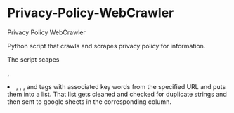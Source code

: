# Privacy-Policy-WebCrawler
Privacy Policy WebCrawler

Python script that crawls and scrapes privacy policy for information.

The script scapes <p>, <li>, <td>, <span>, and <a> tags with associated key words from the specified URL and puts them into a list.
  That list gets cleaned and checked for duplicate strings and then sent to google sheets in the corresponding column.
